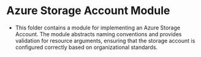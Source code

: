 # Azure Storage Account Module
- This folder contains a module for implementing an Azure Storage Account. The module abstracts naming conventions and provides validation for resource arguments, ensuring that the storage account is configured correctly based on organizational standards.